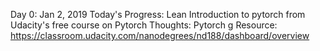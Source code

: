 Day 0: Jan 2, 2019
Today's Progress: Lean Introduction to pytorch from Udacity's free course on Pytorch
Thoughts: Pytorch g
Resource: https://classroom.udacity.com/nanodegrees/nd188/dashboard/overview
